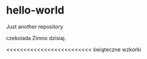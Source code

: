 # hello-world
Just another repository

czekolada
Zimno dzisiaj.
>>>>>>>>>>>>>>>>>>>>>>>>>
<<<<<<<<<<<<<<<<<<<<<<<<<
świąteczne wzkorki
